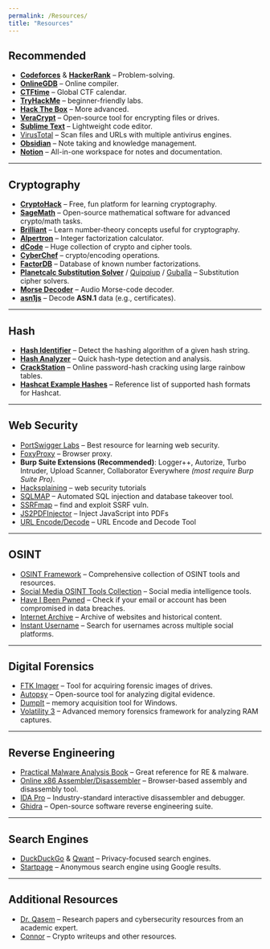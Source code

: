 ```yaml
---
permalink: /Resources/
title: "Resources"
---
```


## Recommended
- [**Codeforces**](https://codeforces.com/) & [**HackerRank**](https://www.hackerrank.com/dashboard) – Problem-solving.  
- [**OnlineGDB**](https://www.onlinegdb.com/) – Online compiler.  
- [**CTFtime**](https://ctftime.org/) – Global CTF calendar.
- [**TryHackMe**](https://tryhackme.com/) – beginner-friendly labs.  
- [**Hack The Box**](https://www.hackthebox.com/) – More advanced.  
- [**VeraCrypt**](https://veracrypt.io/en/Home.html) – Open-source tool for encrypting files or drives.  
- [**Sublime Text**](https://www.sublimetext.com/) – Lightweight code editor.
- [VirusTotal](https://www.virustotal.com/gui/home/url) – Scan files and URLs with multiple antivirus engines.  
- [**Obsidian**](https://obsidian.md/) – Note taking and knowledge management.  
- [**Notion**](https://www.notion.so/) – All-in-one workspace for notes and documentation.

----

## Cryptography
- [**CryptoHack**](https://cryptohack.org/) – Free, fun platform for learning cryptography.  
- [**SageMath**](https://www.sagemath.org/) – Open-source mathematical software for advanced crypto/math tasks.  
- [**Brilliant**](https://brilliant.org/) – Learn number-theory concepts useful for cryptography.  
- [**Alpertron**](https://www.alpertron.com.ar/ECM.HTM) – Integer factorization calculator.  
- [**dCode**](https://www.dcode.fr/en) – Huge collection of crypto and cipher tools.  
- [**CyberChef**](https://gchq.github.io/CyberChef/) – crypto/encoding operations.  
- [**FactorDB**](https://factordb.com/index.php) – Database of known number factorizations.  
- [**Planetcalc Substitution Solver**](https://planetcalc.com/8047/) / [Quipqiup](https://quipqiup.com/) / [Guballa](https://www.guballa.de/substitution-solver) – Substitution cipher solvers.  
- [**Morse Decoder**](https://morsecode.world/international/decoder/audio-decoder-adaptive.html) – Audio Morse-code decoder.
- [**asn1js**](https://lapo.it/asn1js/) – Decode **ASN.1** data (e.g., certificates).  


---

## Hash
- [**Hash Identifier**](https://hashes.com/en/tools/hash_identifier) – Detect the hashing algorithm of a given hash string.  
- [**Hash Analyzer**](https://www.tunnelsup.com/hash-analyzer/) – Quick hash-type detection and analysis.  
- [**CrackStation**](https://crackstation.net/) – Online password-hash cracking using large rainbow tables.  
- [**Hashcat Example Hashes**](https://hashcat.net/wiki/doku.php?id=example_hashes) – Reference list of supported hash formats for Hashcat.


---

## Web Security
- [PortSwigger Labs](https://portswigger.net/web-security) – Best  resource for learning web security.  
- [FoxyProxy](https://addons.mozilla.org/en-US/firefox/addon/foxyproxy-standard/) – Browser proxy.
- **Burp Suite Extensions (Recommended)**: Logger++, Autorize, Turbo Intruder, Upload Scanner, Collaborator Everywhere *(most require Burp Suite Pro)*.
- [Hacksplaining](https://www.hacksplaining.com/) – web security tutorials
- [SQLMAP](https://www.kali.org/tools/sqlmap/)  – Automated SQL injection and database takeover tool.  
- [SSRFmap](https://github.com/swisskyrepo/SSRFmap) – find and exploit SSRF vuln. 
- [JS2PDFInjector](https://github.com/cornerpirate/JS2PDFInjector)  – Inject JavaScript into PDFs
- [URL Encode/Decode](https://www.url-encode-decode.com/)  –  URL Encode and Decode Tool

---

## OSINT
- [OSINT Framework](https://osintframework.com/) – Comprehensive collection of OSINT tools and resources.  
- [Social Media OSINT Tools Collection](https://github.com/osintambition/Social-Media-OSINT-Tools-Collection) – Social media intelligence tools.  
- [Have I Been Pwned](https://haveibeenpwned.com/) – Check if your email or account has been compromised in data breaches.  
- [Internet Archive](https://web.archive.org/) – Archive of websites and historical content.
- [Instant Username](https://instantusername.com/#google_vignette) – Search for usernames across multiple social platforms.

---

## Digital Forensics
- [FTK Imager](https://www.exterro.com/digital-forensics-software/ftk-imager) – Tool for acquiring forensic images of drives.  
- [Autopsy](https://www.autopsy.com/download/) – Open-source tool for analyzing digital evidence.
- [DumpIt](https://www.magnetforensics.com/resources/magnet-dumpit-for-windows/) –  memory acquisition tool for Windows.  
- [Volatility 3](https://github.com/volatilityfoundation/volatility3) – Advanced memory forensics framework for analyzing RAM captures.  

---

## Reverse Engineering
- [Practical Malware Analysis Book](https://www.nostarch.com/malware) – Great reference for RE & malware.
- [Online x86 Assembler/Disassembler](https://defuse.ca/online-x86-assembler.htm#disassembly) – Browser-based assembly and disassembly tool.  
- [IDA Pro](https://hex-rays.com/ida-pro/) – Industry-standard interactive disassembler and debugger.  
- [Ghidra](https://www.kali.org/tools/ghidra//) – Open-source software reverse engineering suite.  

---

## Search Engines 
- [DuckDuckGo](https://duckduckgo.com/) & [Qwant](https://www.qwant.com/) – Privacy-focused search engines.  
- [Startpage](https://www.startpage.com/) – Anonymous search engine using Google results.  

---

## Additional Resources
- [Dr. Qasem](https://www.qasem-abu-al-haija.com/) – Research papers and cybersecurity resources from an academic expert.
- [Connor](https://connor-mccartney.github.io/) – Crypto writeups and other resources.


